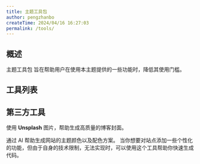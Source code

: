 ```yaml
---
title: 主题工具包
author: pengzhanbo
createTime: 2024/04/16 16:27:03
permalink: /tools/
---
```


## 概述

主题工具包 旨在帮助用户在使用本主题提供的一些功能时，降低其使用门槛。

## 工具列表

<LinkCard title="主题颜色配置工具" href="./config.md" icon="unjs:theme-colors" />

<LinkCard title="首页背景色板配置" href="./home-hero-tint-plate.md" icon="icon-park-outline:hand-painted-plate" />

<LinkCard title="caniuse 特性搜索" href="./caniuse.md" icon="fa-brands:css3" />

## 第三方工具

<LinkCard title="博客封面生成器" href="https://coverview.lruihao.cn/editor">

使用 **Unsplash** 图片，帮助生成高质量的博客封面。

</LinkCard>

<LinkCard title="aicolors.co - AI 配色方案生成器" href="https://aicolors.co/">
通过 AI 帮助生成网站的主题颜色以及配色方案。
</LinkCard>

<LinkCard title="bolt.new - AI 代码生成器" href="https://bolt.new/">
当你想要对站点添加一些个性化的功能，但由于自身的技术限制，无法实现时，可以使用这个工具帮助你快速生成代码。
</LinkCard>
